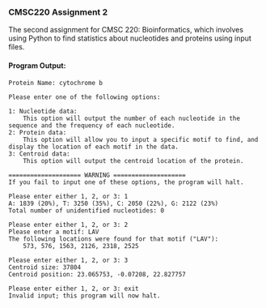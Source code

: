 ### CMSC220 Assignment 2
The second assignment for CMSC 220: Bioinformatics, which involves using Python to find statistics about nucleotides and proteins using input files.

#### Program Output:
```
Protein Name: cytochrome b

Please enter one of the following options:

1: Nucleotide data:
	This option will output the number of each nucleotide in the sequence and the frequency of each nucleotide.
2: Protein data:
	This option will allow you to input a specific motif to find, and display the location of each motif in the data.
3: Centroid data:
	This option will output the centroid location of the protein.

==================== WARNING ====================
If you fail to input one of these options, the program will halt.

Please enter either 1, 2, or 3: 1
A: 1839 (20%), T: 3250 (35%), C: 2050 (22%), G: 2122 (23%)
Total number of unidentified nucleotides: 0

Please enter either 1, 2, or 3: 2
Please enter a motif: LAV
The following locations were found for that motif ("LAV"):
	573, 576, 1563, 2126, 2318, 2525

Please enter either 1, 2, or 3: 3
Centroid size: 37804
Centroid position: 23.065753, -0.07208, 22.827757

Please enter either 1, 2, or 3: exit
Invalid input; this program will now halt.
```
